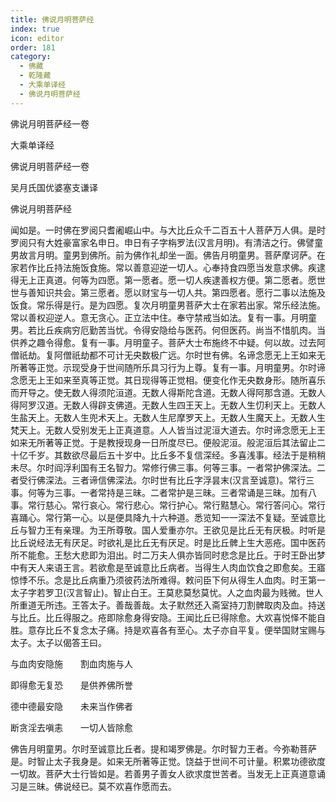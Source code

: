 ```yaml
---
title: 佛说月明菩萨经
index: true
icon: editor
order: 181
category:
  - 佛藏
  - 乾隆藏
  - 大乘单译经
  - 佛说月明菩萨经
---
```


佛说月明菩萨经一卷  

大乘单译经  

佛说月明菩萨经一卷  

吴月氏国优婆塞支谦译  

佛说月明菩萨经  

闻如是。一时佛在罗阅只耆阇崛山中。与大比丘众千二百五十人菩萨万人俱。是时罗阅只有大姓豪富家名申日。申日有子字栴罗法(汉言月明)。有清洁之行。佛譬童男故言月明。童男到佛所。前为佛作礼却坐一面。佛告月明童男。菩萨摩诃萨。在家若作比丘持法施饭食施。常以善意迎逆一切人。心奉持食四愿当发意求佛。疾逮得无上正真道。何等为四愿。第一愿者。愿一切人疾逮善权方便。第二愿者。愿世世与善知识共会。第三愿者。愿以财宝与一切人共。第四愿者。愿行二事以法施及饭食。常乐得是行。是为四愿。复次月明童男菩萨大士在家若出家。常乐经法施。常以善权迎逆人。意无贪心。正立法中住。奉守禁戒当如法。复有一事。月明童男。若比丘疾病穷厄勤苦当忧。令得安隐给与医药。何但医药。尚当不惜肌肉。当供养之趣令得愈。复有一事。月明童子。菩萨大士布施终不中疑。何以故。过去阿僧祇劫。复阿僧祇劫都不可计无央数极广远。尔时世有佛。名谛念愿无上王如来无所著等正觉。示现受身于世间随所乐具习行为上尊。复有一事。月明童男。尔时谛念愿无上王如来至真等正觉。其日现得等正觉相。便变化作无央数身形。随所喜乐而开导之。使无数人得须陀洹道。无数人得斯陀含道。无数人得阿那含道。无数人得阿罗汉道。无数人得辟支佛道。无数人生四王天上。无数人生忉利天上。无数人生盐天上。无数人生兜术天上。无数人生尼摩罗天上。无数人生魔天上。无数人生梵天上。无数人受别发无上正真道意。人人皆当过泥洹大道去。尔时谛念愿无上王如来无所著等正觉。于是教授现身一日所度尽已。便般泥洹。般泥洹后其法留止二十亿千岁。其数欲尽最后五十岁中。比丘多不复信深经。多喜浅事。经法于是稍稍未尽。尔时阎浮利国有王名智力。常修行佛三事。何等三事。一者常护佛深法。二者受行佛深法。三者谛信佛深法。尔时世有比丘字浮昙末(汉言至诚意)。常行三事。何等为三事。一者常持是三昧。二者常护是三昧。三者常诵是三昧。加有八事。常行慈心。常行哀心。常行悲心。常行护心。常行黠慧心。常行答问心。常行喜踊心。常行第一心。以是便具降九十六种道。悉览知一一深法不复疑。至诚意比丘与智力王有亲理。为王所尊敬。国人爱重亦尔。王欲见是比丘无有厌极。时听是比丘说经法无有厌足。时欲礼是比丘无有厌足。时是比丘髀上生大恶疮。国中医药所不能愈。王愁大悲即为泪出。时二万夫人俱亦皆同时悲念是比丘。于时王卧出梦中有天人来语王言。若欲愈是至诚意比丘病者。当得生人肉血饮食之即愈矣。王寤惊悸不乐。念是比丘病重乃须彼药法所难得。敕问臣下何从得生人血肉。时王第一太子字若罗卫(汉言智止)。智止白王。王莫悲莫愁莫忧。人之血肉最为贱微。世人所重道无所违。王答太子。善哉善哉。太子默然还入斋室持刀割髀取肉及血。持送与比丘。比丘得服之。疮即除愈身得安隐。王闻比丘已得除愈。大欢喜悦怿不能自胜。意存比丘不复念太子痛。持是欢喜各有至心。太子亦自平复。便举国财宝赐与太子。太子以偈答王曰。  

与血肉安隐施　　割血肉施与人  

即得愈无复恐　　是供养佛所誉  

德中德最安隐　　未来当作佛者  

断贪淫去嗔恚　　一切人皆除愈  

佛告月明童男。尔时至诚意比丘者。提和竭罗佛是。尔时智力王者。今弥勒菩萨是。时智止太子我身是。如来无所著等正觉。饶益于世间不可计量。积累功德欲度一切故。菩萨大士行皆如是。若善男子善女人欲求度世苦者。当发无上正真道意诵习是三昧。佛说经已。莫不欢喜作愿而去。  
